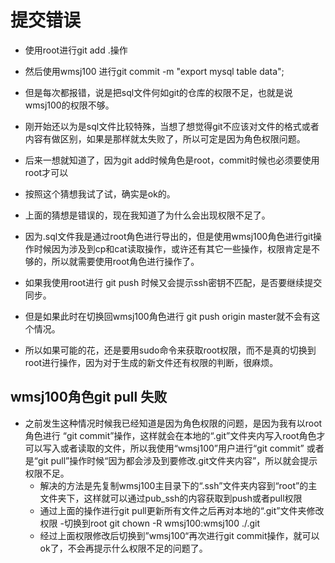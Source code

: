 # 提交错误

- 使用root进行git add .操作
- 然后使用wmsj100 进行git commit -m "export mysql table data";
- 但是每次都报错，说是把sql文件何如git的仓库的权限不足，也就是说wmsj100的权限不够。
- 刚开始还以为是sql文件比较特殊，当想了想觉得git不应该对文件的格式或者内容有做区别，如果是那样就太失败了，所以可定是因为角色权限问题。
- 后来一想就知道了，因为git add时候角色是root，commit时候也必须要使用root才可以
- 按照这个猜想我试了试，确实是ok的。

- 上面的猜想是错误的，现在我知道了为什么会出现权限不足了。
- 因为.sql文件我是通过root角色进行导出的，但是使用wmsj100角色进行git操作时候因为涉及到cp和cat读取操作，或许还有其它一些操作，权限肯定是不够的，所以就需要使用root角色进行操作了。

- 如果我使用root进行 git push 时候又会提示ssh密钥不匹配，是否要继续提交同步。
- 但是如果此时在切换回wmsj100角色进行 git push origin master就不会有这个情况。
- 所以如果可能的花，还是要用sudo命令来获取root权限，而不是真的切换到root进行操作，因为对于生成的新文件还有权限的判断，很麻烦。

## wmsj100角色git pull 失败
- 之前发生这种情况时候我已经知道是因为角色权限的问题，是因为我有以root角色进行 “git commit”操作，这样就会在本地的“.git”文件夹内写入root角色才可以写入或者读取的文件，所以我使用“wmsj100”用户进行“git commit” 或者是“git pull”操作时候“因为都会涉及到要修改.git文件夹内容”，所以就会提示权限不足。
	- 解决的方法是先复制wmsj100主目录下的“.ssh”文件夹内容到“root”的主文件夹下，这样就可以通过pub_ssh的内容获取到push或者pull权限
	- 通过上面的操作进行git pull更新所有文件之后再对本地的“.git”文件夹修改权限
	-切换到root  git chown -R wmsj100:wmsj100 ./.git 
	- 经过上面权限修改后切换到”wmsj100“再次进行git commit操作，就可以ok了，不会再提示什么权限不足的问题了。

